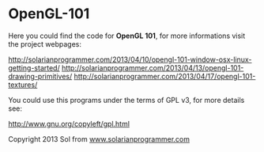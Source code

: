 OpenGL-101
==============

Here you could find the code for **OpenGL 101**, for more informations visit the project webpages:

http://solarianprogrammer.com/2013/04/10/opengl-101-window-osx-linux-getting-started/
http://solarianprogrammer.com/2013/04/13/opengl-101-drawing-primitives/
http://solarianprogrammer.com/2013/04/17/opengl-101-textures/

You could use this programs under the terms of GPL v3, for more details see:

http://www.gnu.org/copyleft/gpl.html

Copyright 2013 Sol from www.solarianprogrammer.com

